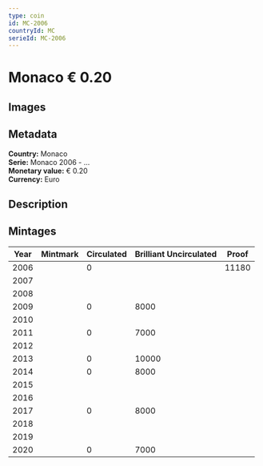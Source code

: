 ```yaml
---
type: coin
id: MC-2006
countryId: MC
serieId: MC-2006
---
```


# Monaco € 0.20

## Images


## Metadata

**Country:** Monaco\
**Serie:** Monaco 2006 - ...\
**Monetary value:** € 0.20\
**Currency:** Euro

## Description


## Mintages
| Year | Mintmark | Circulated | Brilliant Uncirculated | Proof |
| ---- | -------- | ---------- | ---------------------- | ----- |
| 2006 |  | 0|  | 11180 |
| 2007 |  | |  |  |
| 2008 |  | |  |  |
| 2009 |  | 0| 8000 |  |
| 2010 |  | |  |  |
| 2011 |  | 0| 7000 |  |
| 2012 |  | |  |  |
| 2013 |  | 0| 10000 |  |
| 2014 |  | 0| 8000 |  |
| 2015 |  | |  |  |
| 2016 |  | |  |  |
| 2017 |  | 0| 8000 |  |
| 2018 |  | |  |  |
| 2019 |  | |  |  |
| 2020 |  | 0| 7000 |  |
